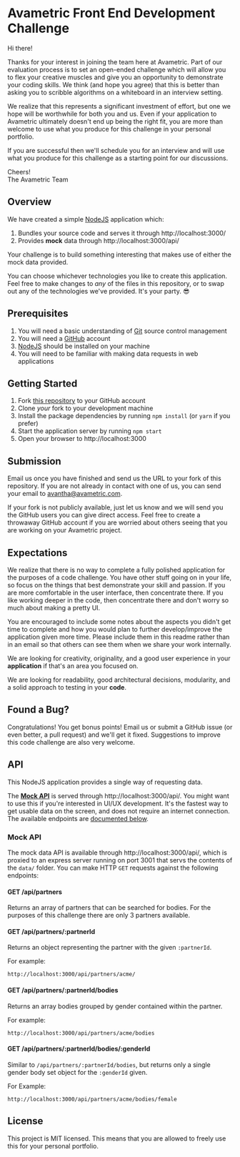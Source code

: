 Avametric Front End Development Challenge
========================================

Hi there!

Thanks for your interest in joining the team here at Avametric. Part of our
evaluation process is to set an open-ended challenge which will allow you to
flex your creative muscles and give you an opportunity to demonstrate your
coding skills. We think (and hope you agree) that this is better than asking
you to scribble algorithms on a whiteboard in an interview setting.

We realize that this represents a significant investment of effort, but one we
hope will be worthwhile for both you and us. Even if your application to Avametric ultimately doesn't end up being the right fit, you are more than welcome to use what you
produce for this challenge in your personal portfolio.

If you are successful then we'll schedule you for an interview and will use what you produce for this challenge as a starting point for our discussions.

Cheers!  
The Avametric Team

## Overview

We have created a simple [NodeJS](https://nodejs.org) application which:

1. Bundles your source code and serves it through http://localhost:3000/
2. Provides **mock** data through http://localhost:3000/api/

Your challenge is to build something interesting that makes use of either the mock data provided. 

You can choose whichever technologies you like to create this application. Feel
free to make changes to _any_ of the files in this repository, or to swap out
any of the technologies we've provided. It's your party. 😎

## Prerequisites

1. You will need a basic understanding of [Git](https://git-scm.com/) source
   control management
2. You will need a [GitHub](https://github.com/) account
3. [NodeJS](http://nodejs.org/download/) should be installed on your machine
4. You will need to be familiar with making data requests in web applications

## Getting Started

1. Fork [this repository](https://github.com/avametric/front-end-code-challenge)
   to your GitHub account
2. Clone *your* fork to your development machine
2. Install the package dependencies by running `npm install` (or `yarn` if you prefer)
3. Start the application server by running `npm start`
4. Open your browser to http://localhost:3000

## Submission

Email us once you have finished and send us the URL to your fork of this repository.
If you are not already in contact with one of us, you can send your email to
[avantha@avametric.com](mailto:avantha@avametric.com).

If your fork is not publicly available, just let us know and we will send you the
GitHub users you can give direct access. Feel free to create a throwaway GitHub
account if you are worried about others seeing that you are working on your Avametric project.

## Expectations

We realize that there is no way to complete a fully polished application for the
purposes of a code challenge. You have other stuff going on in your life, so focus
on the things that best demonstrate your skill and passion. If you are more
comfortable in the user interface, then concentrate there. If you like working
deeper in the code, then concentrate there and don't worry so much about making
a pretty UI.

You are encouraged to include some notes about the aspects you didn't get time
to complete and how you would plan to further develop/improve the application
given more time. Please include them in this readme rather than in an email so
that others can see them when we share your work internally.

We are looking for creativity, originality, and a good user experience in your
**application** if that's an area you focused on.

We are looking for readability, good architectural decisions, modularity, and a
solid approach to testing in your **code**.

## Found a Bug?

Congratulations! You get bonus points! Email us or submit a GitHub issue
(or even better, a pull request) and we'll get it fixed. Suggestions to improve
this code challenge are also very welcome.

## API

This NodeJS application provides a single way of requesting data.

The **[Mock API](#mock-api)** is served through http://localhost:3000/api/.
You might want to use this if you're interested in UI/UX development. It's the
fastest way to get usable data on the screen, and does not require an internet
connection. The available endpoints are [documented below](#mock-api).

### Mock API

The mock data API is available through http://localhost:3000/api/, which is
proxied to an express server running on port 3001 that servs the contents of
the `data/` folder. You can make HTTP `GET` requests against the following endpoints:

#### GET /api/partners
Returns an array of partners that can be searched for bodies. For the purposes
of this challenge there are only 3 partners available.

#### GET /api/partners/:partnerId
Returns an object representing the partner with the given `:partnerId`.

For example:
```
http://localhost:3000/api/partners/acme/
```

#### GET /api/partners/:partnerId/bodies
Returns an array bodies grouped by gender contained within the partner.

For example:
```
http://localhost:3000/api/partners/acme/bodies
```

#### GET /api/partners/:partnerId/bodies/:genderId

Similar to `/api/partners/:partnerId/bodies`, but returns only a single gender body set
object for the `:genderId` given.

For Example:
```
http://localhost:3000/api/partners/acme/bodies/female
```


## License

This project is MIT licensed. This means that you are allowed to freely use this for your personal portfolio.
